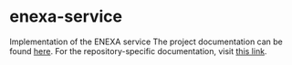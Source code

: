 # enexa-service
Implementation of the ENEXA service
The project documentation can be found [here](https://enexa.eu/documentation). 
For the repository-specific documentation, visit [this link](https://enexa.eu/documentation/service_des.html).
